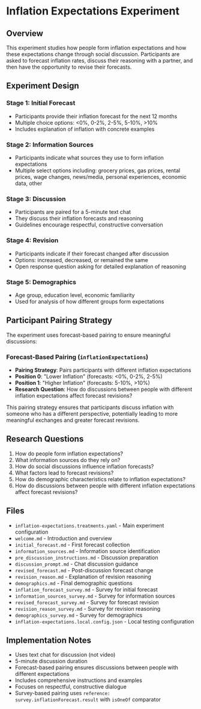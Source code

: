 # Inflation Expectations Experiment

## Overview

This experiment studies how people form inflation expectations and how these expectations change through social discussion. Participants are asked to forecast inflation rates, discuss their reasoning with a partner, and then have the opportunity to revise their forecasts.

## Experiment Design

### Stage 1: Initial Forecast
- Participants provide their inflation forecast for the next 12 months
- Multiple choice options: <0%, 0-2%, 2-5%, 5-10%, >10%
- Includes explanation of inflation with concrete examples

### Stage 2: Information Sources
- Participants indicate what sources they use to form inflation expectations
- Multiple select options including: grocery prices, gas prices, rental prices, wage changes, news/media, personal experiences, economic data, other

### Stage 3: Discussion
- Participants are paired for a 5-minute text chat
- They discuss their inflation forecasts and reasoning
- Guidelines encourage respectful, constructive conversation

### Stage 4: Revision
- Participants indicate if their forecast changed after discussion
- Options: increased, decreased, or remained the same
- Open response question asking for detailed explanation of reasoning

### Stage 5: Demographics
- Age group, education level, economic familiarity
- Used for analysis of how different groups form expectations

## Participant Pairing Strategy

The experiment uses forecast-based pairing to ensure meaningful discussions:

### Forecast-Based Pairing (`inflationExpectations`)
- **Pairing Strategy**: Pairs participants with different inflation expectations
- **Position 0**: "Lower Inflation" (forecasts: <0%, 0-2%, 2-5%)
- **Position 1**: "Higher Inflation" (forecasts: 5-10%, >10%)
- **Research Question**: How do discussions between people with different inflation expectations affect forecast revisions?

This pairing strategy ensures that participants discuss inflation with someone who has a different perspective, potentially leading to more meaningful exchanges and greater forecast revisions.

## Research Questions

1. How do people form inflation expectations?
2. What information sources do they rely on?
3. How do social discussions influence inflation forecasts?
4. What factors lead to forecast revisions?
5. How do demographic characteristics relate to inflation expectations?
6. How do discussions between people with different inflation expectations affect forecast revisions?

## Files

- `inflation-expectations.treatments.yaml` - Main experiment configuration
- `welcome.md` - Introduction and overview
- `initial_forecast.md` - First forecast collection
- `information_sources.md` - Information source identification
- `pre_discussion_instructions.md` - Discussion preparation
- `discussion_prompt.md` - Chat discussion guidance
- `revised_forecast.md` - Post-discussion forecast change
- `revision_reason.md` - Explanation of revision reasoning
- `demographics.md` - Final demographic questions
- `inflation_forecast_survey.md` - Survey for initial forecast
- `information_sources_survey.md` - Survey for information sources
- `revised_forecast_survey.md` - Survey for forecast revision
- `revision_reason_survey.md` - Survey for revision reasoning
- `demographics_survey.md` - Survey for demographics
- `inflation-expectations.local.config.json` - Local testing configuration

## Implementation Notes

- Uses text chat for discussion (not video)
- 5-minute discussion duration
- Forecast-based pairing ensures discussions between people with different expectations
- Includes comprehensive instructions and examples
- Focuses on respectful, constructive dialogue
- Survey-based pairing uses `reference: survey.inflationForecast.result` with `isOneOf` comparator 